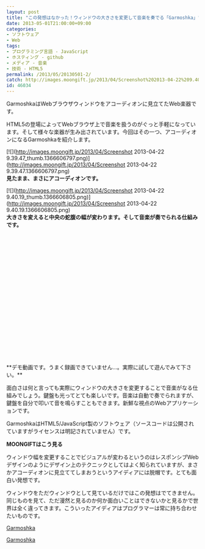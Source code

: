 ```yaml
---
layout: post
title: "この発想はなかった！ウィンドウの大きさを変更して音楽を奏でる「Garmoshka」"
date: 2013-05-01T21:00:00+09:00
categories:
- ソフトウェア
- Web
tags: 
- プログラミング言語 - JavaScript
- ホスティング - github
- メディア - 音楽
- 技術 - HTML5
permalink: /2013/05/20130501-2/
catch: http://images.moongift.jp/2013/04/Screenshot%202013-04-22%209.40.19_thumb.1366606805.png
id: 46034
---
```

GarmoshkaはWebブラウザウィンドウをアコーディオンに見立てたWeb楽器です。

  
  

HTML5の登場によってWebブラウザ上で音楽を扱うのがぐっと手軽になっています。そして様々な楽器が生み出されています。今回はその一つ、アコーディオンになるGarmoshkaを紹介します。

  

[![](http://images.moongift.jp/2013/04/Screenshot 2013-04-22 9.39.47_thumb.1366606797.png)](http://images.moongift.jp/2013/04/Screenshot 2013-04-22 9.39.47.1366606797.png)  
**見たまま、まさにアコーディオンです。**

  

[![](http://images.moongift.jp/2013/04/Screenshot 2013-04-22 9.40.19_thumb.1366606805.png)](http://images.moongift.jp/2013/04/Screenshot 2013-04-22 9.40.19.1366606805.png)  
**大きさを変えると中央の蛇腹の幅が変わります。そして音楽が奏でられる仕組みです。**

  

<object width="560" height="340"><param name="movie" value="http://www.youtube.com/v/Vsm_VqX64Ggg&amp;hl=ja_JP&amp;feature=player_embedded&amp;version=3">
<param name="allowFullScreen" value="true">
<param name="allowScriptAccess" value="always">
<embed src="http://www.youtube.com/v/Vsm_VqX64Gg&amp;hl=en_US&amp;feature=player_embedded&amp;version=3" type="application/x-shockwave-flash" allowfullscreen="true" allowscriptaccess="always" width="560" height="340"></embed></object>  
**デモ動画です。うまく録画できていません…。実際に試して遊んでみて下さい。**

  

面白さは何と言っても実際にウィンドウの大きさを変更することで音楽がなる仕組みでしょう。鍵盤も光ってとても楽しいです。音楽は自動で奏でられますが、鍵盤を自分で叩いて音を鳴らすこともできます。新鮮な視点のWebアプリケーションです。

  

GarmoshkaはHTML5/JavaScript製のソフトウェア（ソースコードは公開されていますがライセンスは明記されていません）です。

  
  
  

**MOONGIFTはこう見る**

  

ウィンドウ幅を変更することでビジュアルが変わるというのはレスポンシブWebデザインのようにデザイン上のテクニックとしてはよく知られていますが、まさかアコーディオンに見立ててしまおうというアイディアには脱帽です。とても面白い発想です。

  

ウィンドウをただウィンドウとして見ているだけではこの発想はでてきません。同じものを見て、ただ漫然と見るのか何か面白いことはできないかと見るかで世界は全く違ってきます。こういったアイディアはプログラマーは常に持ち合わせたいものです。

  

[Garmoshka](http://artpolikarpov.github.io/garmoshka/)

  
  

[Garmoshka](https://github.com/artpolikarpov/garmoshka)


